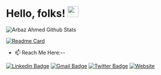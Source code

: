 # Hello, folks! <img src="https://raw.githubusercontent.com/MartinHeinz/MartinHeinz/master/wave.gif" width="30px">
![Arbaz Ahmed Github Stats](https://github-readme-stats.vercel.app/api?username=Arbazbms&show_icons=true&theme=midnight-purple&count_private=1&include_all_commits=1)


[![Readme Card](https://github-readme-stats.vercel.app/api/pin/?username=Arbazbms&repo=https://github.com/Arbazbms/competitive-programming)](https://github.com/anuraghazra/github-readme-stats)


- 📫 Reach Me Here:--


[![Linkedin Badge](https://img.shields.io/badge/-LinkedIn-blue?style=flat-square&logo=Linkedin&logoColor=white&link=https://www.linkedin.com/in/Arbazbms)](https://www.linkedin.com/in/Arbazbms)
[![Gmail Badge](https://img.shields.io/badge/-Gmail-c14438?style=flat-square&logo=Gmail&logoColor=white&link=mailto:Arbazcs.developer@gmail.com)](mailto:Arbazcs.developer@gmail.com)
[![Twitter Badge](https://img.shields.io/badge/-Twitter-00acee?style=flat-square&logo=Twitter&logoColor=white&link=Arbazbms)](https://twitter.com/Arbazbms)
[![Website](https://img.shields.io/badge/-My_Portfolio_Website-0a192f?style=flat-square&logo=google-chrome&logoColor=white&link=https://ArbazAhmed.netlify.app)](https://ArbazAhmed.netlify.app)
